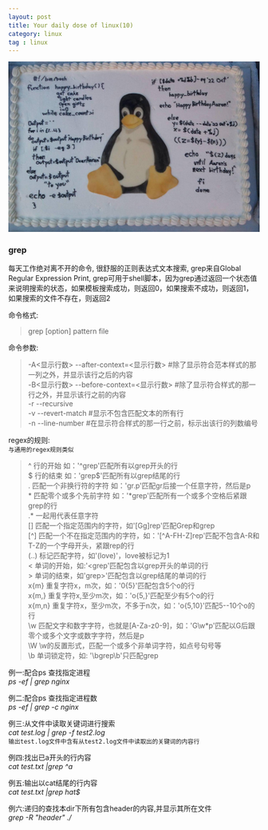 ```yaml
---
layout: post
title: Your daily dose of linux(10)
category: linux
tag : linux
---
```

<img src="/img/in-post/linux.jpg">

### grep  

每天工作绝对离不开的命令, 很舒服的正则表达式文本搜索, grep来自Global Regular Expression Print, grep可用于shell脚本，因为grep通过返回一个状态值来说明搜索的状态，如果模板搜索成功，则返回0，如果搜索不成功，则返回1，如果搜索的文件不存在，则返回2

命令格式:  
>grep [option] pattern file  

命令参数:  
>-A<显示行数> --after-context=<显示行数>   #除了显示符合范本样式的那一列之外，并显示该行之后的内容  
>-B<显示行数>   --before-context=<显示行数>   #除了显示符合样式的那一行之外，并显示该行之前的内容  
>-r   --recursive  
>-v   --revert-match   #显示不包含匹配文本的所有行  
>-n   --line-number   #在显示符合样式的那一行之前，标示出该行的列数编号  


regex的规则:  
`与通用的regex规则类似`  
>^ 行的开始 如：'^grep'匹配所有以grep开头的行  
>$ 行的结束 如：'grep$'匹配所有以grep结尾的行   
>. 匹配一个非换行符的字符 如：'gr.p'匹配gr后接一个任意字符，然后是p   
>\* 匹配零个或多个先前字符 如：'\*grep'匹配所有一个或多个空格后紧跟grep的行  
>.\* 一起用代表任意字符  
>[] 匹配一个指定范围内的字符，如'[Gg]rep'匹配Grep和grep  
>[^] 匹配一个不在指定范围内的字符，如：'[^A-FH-Z]rep'匹配不包含A-R和T-Z的一个字母开头，紧跟rep的行  
>\(..\) 标记匹配字符，如'\(love\)'，love被标记为1  
>\< 单词的开始，如:'\<grep'匹配包含以grep开头的单词的行  
>\> 单词的结束，如'grep\>'匹配包含以grep结尾的单词的行  
>x\{m\} 重复字符x，m次，如：'0\{5\}'匹配包含5个o的行  
>x\{m,\} 重复字符x,至少m次，如：'o\{5,\}'匹配至少有5个o的行   
>x\{m,n\} 重复字符x，至少m次，不多于n次，如：'o\{5,10\}'匹配5--10个o的行  
>\w 匹配文字和数字字符，也就是[A-Za-z0-9]，如：'G\w*p'匹配以G后跟零个或多个文字或数字字符，然后是p  
>\W \w的反置形式，匹配一个或多个非单词字符，如点号句号等  
>\b 单词锁定符，如: '\bgrep\b'只匹配grep  


例一:配合ps 查找指定进程  
*ps -ef | grep nginx*  

例二:配合ps 查找指定进程数  
*ps -ef | grep -c nginx*  

例三:从文件中读取关键词进行搜索  
*cat test.log | grep -f test2.log*  
`输出test.log文件中含有从test2.log文件中读取出的关键词的内容行`    

例四:找出已a开头的行内容  
*cat test.txt |grep ^a*  

例五:输出以cat结尾的行内容  
*cat test.txt |grep hat$*  

例六:递归的查找本dir下所有包含header的内容,并显示其所在文件  
*grep -R "header" ./*  



